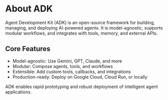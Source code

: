 # About ADK

Agent Development Kit (ADK) is an open-source framework for building, managing, and deploying AI-powered agents. It is model-agnostic, supports modular workflows, and integrates with tools, memory, and external APIs.

## Core Features
- Model-agnostic: Use Gemini, GPT, Claude, and more
- Modular: Compose agents, tools, and workflows
- Extensible: Add custom tools, callbacks, and integrations
- Production-ready: Deploy on Google Cloud, Cloud Run, or locally

ADK enables rapid prototyping and robust deployment of intelligent agent applications. 